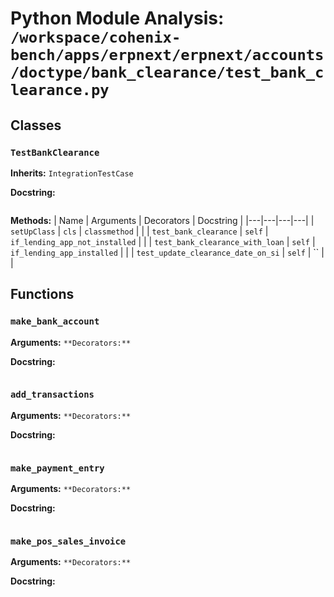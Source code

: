 # Python Module Analysis: `/workspace/cohenix-bench/apps/erpnext/erpnext/accounts/doctype/bank_clearance/test_bank_clearance.py`

## Classes

### `TestBankClearance`
**Inherits:** `IntegrationTestCase`


**Docstring:**
```

```

**Methods:**
| Name | Arguments | Decorators | Docstring |
|---|---|---|---|
| `setUpClass` | `cls` | `classmethod` |  |
| `test_bank_clearance` | `self` | `if_lending_app_not_installed` |  |
| `test_bank_clearance_with_loan` | `self` | `if_lending_app_installed` |  |
| `test_update_clearance_date_on_si` | `self` | `` |  |





## Functions

### `make_bank_account`
**Arguments:** ``
**Decorators:** ``

**Docstring:**
```

```
### `add_transactions`
**Arguments:** ``
**Decorators:** ``

**Docstring:**
```

```
### `make_payment_entry`
**Arguments:** ``
**Decorators:** ``

**Docstring:**
```

```
### `make_pos_sales_invoice`
**Arguments:** ``
**Decorators:** ``

**Docstring:**
```

```

